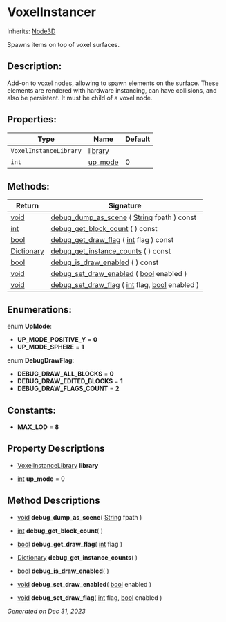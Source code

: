# VoxelInstancer

Inherits: [Node3D](https://docs.godotengine.org/en/stable/classes/class_node3d.html)

Spawns items on top of voxel surfaces.

## Description: 

Add-on to voxel nodes, allowing to spawn elements on the surface. These elements are rendered with hardware instancing, can have collisions, and also be persistent. It must be child of a voxel node.

## Properties: 


Type                    | Name                   | Default 
----------------------- | ---------------------- | --------
`VoxelInstanceLibrary`  | [library](#i_library)  |         
`int`                   | [up_mode](#i_up_mode)  | 0       
<p></p>

## Methods: 


Return                                                                              | Signature                                                                                                                                                                                                    
----------------------------------------------------------------------------------- | -------------------------------------------------------------------------------------------------------------------------------------------------------------------------------------------------------------
[void](#)                                                                           | [debug_dump_as_scene](#i_debug_dump_as_scene) ( [String](https://docs.godotengine.org/en/stable/classes/class_string.html) fpath ) const                                                                     
[int](https://docs.godotengine.org/en/stable/classes/class_int.html)                | [debug_get_block_count](#i_debug_get_block_count) ( ) const                                                                                                                                                  
[bool](https://docs.godotengine.org/en/stable/classes/class_bool.html)              | [debug_get_draw_flag](#i_debug_get_draw_flag) ( [int](https://docs.godotengine.org/en/stable/classes/class_int.html) flag ) const                                                                            
[Dictionary](https://docs.godotengine.org/en/stable/classes/class_dictionary.html)  | [debug_get_instance_counts](#i_debug_get_instance_counts) ( ) const                                                                                                                                          
[bool](https://docs.godotengine.org/en/stable/classes/class_bool.html)              | [debug_is_draw_enabled](#i_debug_is_draw_enabled) ( ) const                                                                                                                                                  
[void](#)                                                                           | [debug_set_draw_enabled](#i_debug_set_draw_enabled) ( [bool](https://docs.godotengine.org/en/stable/classes/class_bool.html) enabled )                                                                       
[void](#)                                                                           | [debug_set_draw_flag](#i_debug_set_draw_flag) ( [int](https://docs.godotengine.org/en/stable/classes/class_int.html) flag, [bool](https://docs.godotengine.org/en/stable/classes/class_bool.html) enabled )  
<p></p>

## Enumerations: 

enum **UpMode**: 

- <span id="i_UP_MODE_POSITIVE_Y"></span>**UP_MODE_POSITIVE_Y** = **0**
- <span id="i_UP_MODE_SPHERE"></span>**UP_MODE_SPHERE** = **1**

enum **DebugDrawFlag**: 

- <span id="i_DEBUG_DRAW_ALL_BLOCKS"></span>**DEBUG_DRAW_ALL_BLOCKS** = **0**
- <span id="i_DEBUG_DRAW_EDITED_BLOCKS"></span>**DEBUG_DRAW_EDITED_BLOCKS** = **1**
- <span id="i_DEBUG_DRAW_FLAGS_COUNT"></span>**DEBUG_DRAW_FLAGS_COUNT** = **2**


## Constants: 

- <span id="i_MAX_LOD"></span>**MAX_LOD** = **8**

## Property Descriptions

- [VoxelInstanceLibrary](VoxelInstanceLibrary.md)<span id="i_library"></span> **library**


- [int](https://docs.godotengine.org/en/stable/classes/class_int.html)<span id="i_up_mode"></span> **up_mode** = 0


## Method Descriptions

- [void](#)<span id="i_debug_dump_as_scene"></span> **debug_dump_as_scene**( [String](https://docs.godotengine.org/en/stable/classes/class_string.html) fpath ) 


- [int](https://docs.godotengine.org/en/stable/classes/class_int.html)<span id="i_debug_get_block_count"></span> **debug_get_block_count**( ) 


- [bool](https://docs.godotengine.org/en/stable/classes/class_bool.html)<span id="i_debug_get_draw_flag"></span> **debug_get_draw_flag**( [int](https://docs.godotengine.org/en/stable/classes/class_int.html) flag ) 


- [Dictionary](https://docs.godotengine.org/en/stable/classes/class_dictionary.html)<span id="i_debug_get_instance_counts"></span> **debug_get_instance_counts**( ) 


- [bool](https://docs.godotengine.org/en/stable/classes/class_bool.html)<span id="i_debug_is_draw_enabled"></span> **debug_is_draw_enabled**( ) 


- [void](#)<span id="i_debug_set_draw_enabled"></span> **debug_set_draw_enabled**( [bool](https://docs.godotengine.org/en/stable/classes/class_bool.html) enabled ) 


- [void](#)<span id="i_debug_set_draw_flag"></span> **debug_set_draw_flag**( [int](https://docs.godotengine.org/en/stable/classes/class_int.html) flag, [bool](https://docs.godotengine.org/en/stable/classes/class_bool.html) enabled ) 


_Generated on Dec 31, 2023_
